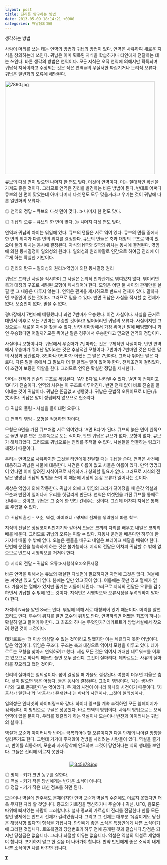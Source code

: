 ```yaml
---
layout: post
title: 진리를 탐구하는 방법
date: 2013-05-09 18:14:21 +0900
categories: 깨달음의대화
---
```

생각하는 방법 


  


사람이 머리를 쓰는 데는 연역의 방법과 귀납의 방법이 있다. 연역은 사유하여 새로운 지식을 창의하는데 쓰인다. 귀납은 이미 획득된 지식을 학습하거나 타인에게 전달하는 데는 쓰인다. 바른 생각의 방법은 연역이다. 모든 지식은 오직 연역에 의해서만 획득되며 귀납적 지식이라고 주장되는 것은 작은 연역들의 무질서한 짜깁기거나 논리적 오류다. 귀납은 일반화의 오류에 해당된다. 


  


 <img alt="7890.jpg" src="assets/attach/images/198/884/348/7890.jpg" width="480" height="299" />





큐브의 다섯 면이 맞으면 나머지 한 면도 맞다. 이것이 연역이다. 이는 절대적인 확신을 가져도 좋은 것이다. 그러므로 연역은 진리를 발견하는 바른 방법이 된다. 반대로 어쩌다 큐브의 한 면이 맞았는데 아마 나머지 다섯 면도 모두 맞을거라고 우기는 것이 귀납에 따른 일반화의 오류다. 


  


◎ 연역의 정답 – 큐브의 다섯 면이 맞다. ≫ 나머지 한 면도 맞다. 

◎ 귀납의 오류 – 큐브의 한 면이 맞다. ≫ 나머지 다섯 면도 맞다. 


  


연역과 귀납의 차이는 엮임에 있다. 큐브의 면들은 서로 엮여 있다. 큐브의 면들 중에서 한 면의 위치가 다른 면의 위치를 결정한다. 큐브의 면들은 축과 대칭의 구조로 엮여 있으며 둘의 위치는 동시에 결정된다. 자석의 N극와 S극의 위치는 동시에 결정된다. 엮임에 의한 동시결정이 일의성의 원리다. 일의성의 원리야말로 인간으로 하여금 진리에 이르게 하는 확실한 기반이다. 


  


◎ 진리의 탐구 – 일의성의 원리≫엮임에 의한 동시결정 원리 


  


귀납은 드러난 사실을 적시하며 그 사실은 논리적 인과관계로 엮여있지 않다. 엮이려면 축과 대칭의 구조로 세팅된 모형이 제시되어야 한다. 모형은 어떤 둘 사이의 관계만을 살필 뿐 그 내용은 다루지 않는다. 연역은 관계를 제시하므로 반드시 전제가 있다. 말하자면 보증인이 있는 것이다. 그러므로 믿을 수 있다. 반면 귀납은 사실을 적시할 뿐 전제가 없다. 보증인이 없다. 믿을 수 없다. 


  


경마장에서 7번마에 베팅했더니 과연 7번마가 우승했다. 이건 사실이다. 사실을 근거로 대면서 이후로 모든 7번마는 우승할 것이라고 믿어버리면 귀납의 오류다. 사실이지만 그것으로는 새로운 지식을 찾을 수 없다. 반면 경마장에서 가장 뛰어난 말에 베팅했더니 과연 우승했다면 어떨까? 모든 뛰어난 말은 경주에서 우승한다고 믿으면 연역의 정답이다. 


  


사실이냐 모형이냐다. 귀납에서 우승마가 7번마라는 것은 구체적인 사실이다. 반면 연역에서 우승마가 뛰어난 말이라는 것은 추상적인 모형이다. 7번마가 7번마인 것은 다른 말의 사정과 상관없다. 8번마나 9번마가 어쨌든 그 말은 7번마다. 그러나 뛰어난 말은 다르다. 다른 말들 중에서 그 말보다 더 잘 달리는 말이 없어야 한다. 전제조건이 걸려있다. 이 조건이 보증인 역할을 한다. 그러므로 연역은 확실한 정답을 제시한다. 


  


언어는 전제와 진술의 구조로 세팅된다. ‘A면 B다’로 나타낼 수 있다. ‘A면’이 전제이고 ‘B다’가 진술이다. 연역의 사유는 이 구조로 이루어진다. 반면 전제 없이 바로 진술을 들이대는 것이 귀납이다. 귀납은 뜬금없고 생뚱맞다. 귀납은 문법적 오류이므로 비문(非文)이다. 귀납은 말이 성립되지 않으므로 헛소리다. 


  


◎ 귀납의 풀림 - 사실을 들이대면 오류다.

◎ 연역의 엮임 - 모형을 적용하면 참이다. 


  


모형은 6면을 가진 큐브처럼 서로 엮여있다. ‘A면 B다’가 된다. 큐브의 붉은 면이 왼쪽으로 돌면 푸른 면은 오른쪽으로 도는 식이다. 반면 귀납은 큐브가 없다. 모형이 없다. 큐브가 해체되었다. 그러므로 귀납으로는 진리를 추적할 수 없다. 사실들을 연결하는 링크가 깨졌기 때문이다. 


  


우리는 연역으로 사유하지만 그것을 타인에게 전달할 때는 귀납을 쓴다. 연역은 사건에 대응하고 귀납은 사물에 대응한다. 사건은 이름이 없고 사물은 이름이 있다. 만약 명명되어 있다면 이미 알려진 지식이므로 사유하거나 창의할 필요가 없다. 그러므로 지식의 전달은 명명된 귀납의 방법을 쓰며 이 때문에 세상의 온갖 오류가 일어나는 것이다. 


  


세상은 엮임에 의해 작동한다. 귀납에 의해 그 엮임의 고리가 끊어졌을 때 온갖 역설과 모순과 반전이 일어나서 우리를 헷갈리게 만든다. 연역은 여섯면을 가진 큐브를 통째로 건네주는 것이고, 귀납은 그 중에 한 면만 건네주는 것이다. 그런데 어차피 지식은 통째로 주입할 수 없다. 



◎ 귀납의혼선 – 모순, 역설, 아이러니 : 명제의 전제를 생략한데 따른 착오.


  


지식의 전달은 장님코끼리만지기와 같아서 오늘은 코끼리 다리를 배우고 내일은 코끼리 배를 배운다. 그러므로 귀납의 오류는 피할 수 없다. 자동차 운전을 배운다면 하루에 한가지씩 배울 수 밖에 없다. 오늘은 핸들을 배우고 내일은 브레이크 페달을 배워야 한다. 단번에 운전을 능숙하게 하는 것은 불가능하다. 지식의 전달은 어차피 귀납할 수 밖에 없으므로 반드시 시행착오를 거쳐야 한다. 


  


◎ 지식의 전달 – 귀납의 오류≫시행착오≫오류시정 


  


바른 연역을 위해서는 큐브의 확실한 다섯면이 필요하지만 자연에 그것은 없다. 겨울에는 씨앗만 있고 잎이 없다. 봄에는 잎만 있고 꽃이 없다. 여름에는 꽃만 있고 열매가 없다. 가을에는 열매가 있지만 줄기는 시들어 버린다. 그러므로 지식의 전달은 오류를 감수하면서 귀납할 수 밖에 없는 것이다. 지식인은 시행착오와 오류시정을 두려워하지 말아야 한다. 


  


자석의 N극을 알면 S극도 안다. 엮임에 의해 서로 대칭되어 있기 때문이다. 머리를 알면 꼬리도 안다. 투수의 위치를 알면 포수의 위치도 안다. 연역하려면 어쨌든 최초의 하나는 확실히 알고 들어가야 한다. 그 최초의 하나는 무엇인가? 데카르트가 방법서설에서 찾으려 했던 것이 그것이다. 


  


데카르트는 ‘더 이상 의심할 수 없는 것’이라고 말했지만 이는 세련되지 못한 어법이다. 답은 엮임이다. 엮임은 구조다. 구조는 축과 대칭으로 엮여서 모형을 이루고 있다. 데카르트는 모형을 찾아서 연역하려고 했다. 세상 모든 것은 엮여서 거대한 네트워크를 이루고 있으므로 하나의 매듭만 풀면 모두 풀린다. 그것이 실마리다. 데카르트는 사유의 실마리를 찾으려고 했던 것이다. 


  


진리의 실마리는 일의성이다. 봄이 결정될 때 가을도 결정된다. 여름이 더우면 겨울은 춥다. 낮이 밝으면 밤은 어둡다. 둘은 동시에 결정된다. 그것이 엮임이다. ‘나는 생각한다’와 ‘고로 존재한다’는 엮여있다. 두 개의 사건이 아니라 하나의 사건이기 때문이다. ‘자동차가 달린다’와 ‘자동차가 존재한다’는 하나의 사건이다. 그것이 일의성이다. 


  


일의성은 인터넷의 하이퍼링크와 같다. 하이퍼 링크를 계속 추적하면 모든 웹페이지가 검색된다. 이 방법으로 구글은 성공했다. 바로 연역의 방법이다. 사유의 방법으로는 오직 연역이 있을 뿐이다. 우리를 헷갈리게 하는 역설이나 모순이나 반전과 아이러니는 귀납의 실패다. 


  


역설과 모순과 아이러니와 반어는 극복되어야 할 오류이지만 다음 단계의 나아갈 방향을 일러주기도 한다. 그런데 거기에 주저앉아 점방을 차리려는 사람들이 있다. 역설을 즐기고, 반어를 희롱하며, 모순과 자가당착에 안도하며 그것이 당연하다는 식의 행태를 보인다. 그들은 진리에 이르지 못한다. 


  




 ###


  




<p align="center">
  <a href="?mid=DonOh"><img alt="345678.jpg" src="assets/attach/images/198/727/315/55.JPG" /> <br /></a> 
  
  <p>
  </p>
  
  <p>
  </p>
  
  <p>
    ◎ 명제 - 키가 크면 농구를 잘한다. <br /> ◎ 역설 - 키가 작은 당신에게는 반가운 소식이 아니다. <br /> ◎ 정답 - 키가 작은 대신 점프를 하면 된다.
  </p>
  
  <p>
  </p>
  
  <p>
    모순이나 역설에 안주해도 문제이지만 만약 모순과 역설의 수준에도 이르지 못했다면 더욱 무지한 자라 할 것입니다. 종교의 가르침을 맹신하거나 주술이나 귀신, UFO, 음모론따위에 빠져있는 사람이 그러합니다. 설사 종교의 가르침이 진리를 전달한다 한들 모든 참인 명제에는 반드시 전제가 걸려있습니다. 그리고 그 전제는 대부분 ‘유감이게도 당신은 해당사항 없다’의 형식을 가집니다. 만인에게 좋은 소식은 특정인에게 나쁜 소식이기에 그러한 것입니다. 로또복권의 당첨번호가 하루 전에 공개된 것과 같습니다.당첨은 되지만 당첨금은 없습니다. 그러나 좌절할 이유는 없습니다. 역설은 역설의 역설로 제압해야 합니다. 포기하지 말고 한 걸음 더 나아가야 합니다. 만약 만인에게 좋은 소식이 내게 나쁜 소식이면 나를 바꾸면 됩니다. <br />
  </p>
  
  <p>
  </p>
  
  <p>
  </p>
  
  <p>
    <b>∑</b> <br /><br />
  </p>
  
  <p>
  </p>
  
  <p>
  </p>
  
  <p>
  </p>
  
  <p>
  </p>
  
  <p>
  </p>
  
  <p>
  </p>
  
  <p>
  </p>
  
  <p>
  </p>
  
  <p>
  </p>
  
  <p>
  </p>
  
  <p>
  </p>
  
  <p>
  </p>
  
  <p>
  </p>
  
  <p>
  </p>
  
  <p>
  </p>
</p>
